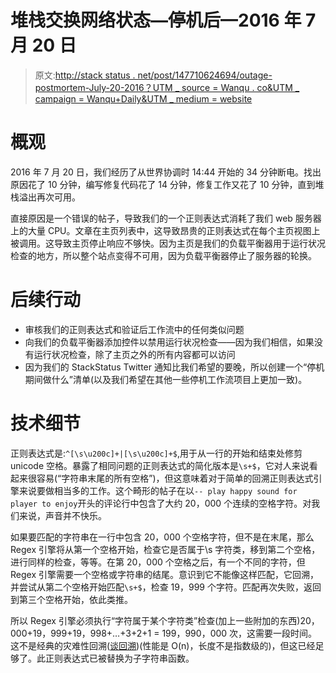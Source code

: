 # 堆栈交换网络状态—停机后—2016 年 7 月 20 日

> 原文:[http://stack status . net/post/147710624694/outage-postmortem-July-20-2016？UTM _ source = Wanqu . co&UTM _ campaign = Wanqu+Daily&UTM _ medium = website](http://stackstatus.net/post/147710624694/outage-postmortem-july-20-2016?utm_source=wanqu.co&utm_campaign=Wanqu+Daily&utm_medium=website)

# 概观

2016 年 7 月 20 日，我们经历了从世界协调时 14:44 开始的 34 分钟断电。找出原因花了 10 分钟，编写修复代码花了 14 分钟，修复工作又花了 10 分钟，直到堆栈溢出再次可用。

直接原因是一个错误的帖子，导致我们的一个正则表达式消耗了我们 web 服务器上的大量 CPU。文章在主页列表中，这导致昂贵的正则表达式在每个主页视图上被调用。这导致主页停止响应不够快。因为主页是我们的负载平衡器用于运行状况检查的地方，所以整个站点变得不可用，因为负载平衡器停止了服务器的轮换。

# 后续行动

*   审核我们的正则表达式和验证后工作流中的任何类似问题
*   向我们的负载平衡器添加控件以禁用运行状况检查——因为我们相信，如果没有运行状况检查，除了主页之外的所有内容都可以访问
*   因为我们的 StackStatus Twitter 通知比我们希望的要晚，所以创建一个“停机期间做什么”清单(以及我们希望在其他一些停机工作流项目上更加一致)。

# 技术细节

正则表达式是:`^[\s\u200c]+|[\s\u200c]+$`,用于从一行的开始和结束处修剪 unicode 空格。暴露了相同问题的正则表达式的简化版本是`\s+$`，它对人来说看起来很容易(“字符串末尾的所有空格”)，但这意味着对于简单的回溯正则表达式引擎来说要做相当多的工作。这个畸形的帖子在以`-- play happy sound for player to enjoy`开头的评论行中包含了大约 20，000 个连续的空格字符。对我们来说，声音并不快乐。

如果要匹配的字符串在一行中包含 20，000 个空格字符，但不是在末尾，那么 Regex 引擎将从第一个空格开始，检查它是否属于\s 字符类，移到第二个空格，进行同样的检查，等等。在第 20，000 个空格之后，有一个不同的字符，但 Regex 引擎需要一个空格或字符串的结尾。意识到它不能像这样匹配，它回溯，并尝试从第二个空格开始匹配`\s+$`，检查 19，999 个字符。匹配再次失败，返回到第三个空格开始，依此类推。

所以 Regex 引擎必须执行“字符属于某个字符类”检查(加上一些附加的东西)20，000+19，999+19，998+…+3+2+1 = 199，990，000 次，这需要一段时间。这不是经典的灾难性回溯([谈回溯](https://href.li/?https://vimeo.com/112065252))(性能是 O(n)，长度不是指数级的)，但这已经足够了。此正则表达式已被替换为子字符串函数。